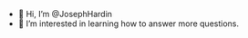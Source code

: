 - 👋 Hi, I’m @JosephHardin
- 👀 I’m interested in learning how to answer more questions.


<!---
JosephHardin/JosephHardin is a ✨ special ✨ repository because its `README.md` (this file) appears on your GitHub profile.
You can click the Preview link to take a look at your changes.
--->
